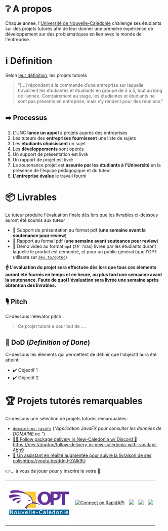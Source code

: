 # ❔ A propos

Chaque année, l'[Université de Nouvelle-Calédonie](https://unc.nc/) challenge ses étudiants
sur des projets tutorés afin de leur donner une première expérience de développement 
sur des problématiques en lien avec le monde de l'entreprise.

# ℹ️ Définition

Selon [leur définition](https://iut.unc.nc/espace-entreprises/projets-tutores/), les projets tutorés

> "[...] répondent à la commande d’une entreprise sur laquelle travaillent les étudiantes et étudiants en groupe de 3 à 5, tout au long de l’année. Contrairement au stage, les étudiantes et étudiants ne sont pas présents en entreprise, mais s’y rendent pour des réunions."

## ➡️  Processus

1. L'UNC **lance un appel** à projets auprès des entreprises
2. Les tuteurs des **entreprises fournissent** une liste de sujets
3. Les **étudiants choisissent** un sujet
4. Les **développements** sont opérés
5. Un support de présentation est livré
6. Un rapport de projet est livré
7. La soutenance projet est **assurée par les étudiants à l'Université** en la présence de l'équipe pédagogique et du tuteur
8. **L'entreprise évalue** le travail fourni

# 📦 Livrables

Le tuteur produire l'évaluation finale dès lors que les livrables ci-dessous auront été soumis aux tuteur

- 📰 Support de présentation au format pdf (**une semaine avant la soutenance pour review**)
- 📘 Rapport au formal pdf (**une semaine avant souteance pour review**)
- 🎦 Démo video au format `mp4` (`20'` max) livrée par les étudiants durant laquelle le produit est démontré, et pour un public général (que l'OPT utilisera sur [`dev.to/optnc`](https://dev.to/optnc))

**☝️ L'évaluation du projet sera effectuée dès lors que tous ces élements auront été fournis en temps et en heure,
au plus tard une semaaine avant la soutenance. Faute de quoi l'évaluation sera livrée une semaine après obtention
des livrables.**


## 🎙️ Pitch

Ci-dessous l'elevator pitch : 

> Ce projet tutoré a pour but de ....

## 🤝 DoD (_Definition of Done_)

Ci-dessous les éléments qui permettent de définir que l'objectif aura été atteint:

- ✔️ Objectif 1
- ✔️ Objectif 2


# 🏆 Projets tutorés remarquables

Ci-dessous une sélection de projets tutorés remarquables:

- [`domaine-nc-javafx`](https://github.com/adriens/domaine-nc-javafx) (_"Application JavaFX pour consulter les données de DOMAINE.nc "_)
- [🧑‍🎓 Follow package delivery in New-Caledonia w/ Discord 🤖](https://dev.to/optnc/follow-delivery-in-new-caledonia-with-rapidapi-4bh9)https://dev.to/optnc/follow-delivery-in-new-caledonia-with-rapidapi-4bh9
- [🤖 Un assistant en réalité augmentée pour suivre la livraison de ses colis](https://youtu.be/ddqJ-ZAlk9U)https://youtu.be/ddqJ-ZAlk9U

👉... à vous de jouer pour y inscrire le votre 💪.

<table>
  <tr>
    <td>
        <a href = "https://office.opt.nc/"><img src="https://raw.githubusercontent.com/opt-nc/.github/main/img/nc_opt.gif" width="200"/></a>
    </td>
    <td>
        <a href="https://rapidapi.com/organization/opt-nc" target="_blank">
            <img src="https://storage.googleapis.com/rapidapi-documentation/connect-on-rapidapi-dark.png" width="215" alt="Connect on RapidAPI">
        </a>
    </td>
    <td>
        <a href="https://hub.docker.com/u/optnc" target="_blank">
            <img src="https://www.docker.com/wp-content/uploads/2022/03/Moby-logo.png" width="100"/>
        </a>
    </td>
    <td>
        <a href="https://dev.to/optnc" target="_blank">
            <img src="https://d2fltix0v2e0sb.cloudfront.net/dev-black.png" width="150"/>
        </a>
    </td>
    <td>
        <a href="https://killercoda.com/opt-labs/" target="_blank">
            <img src="https://avatars.githubusercontent.com/u/88902003?s=200&v=4" width="150"/>
        </a>
    </td>
  </tr>
</table>

